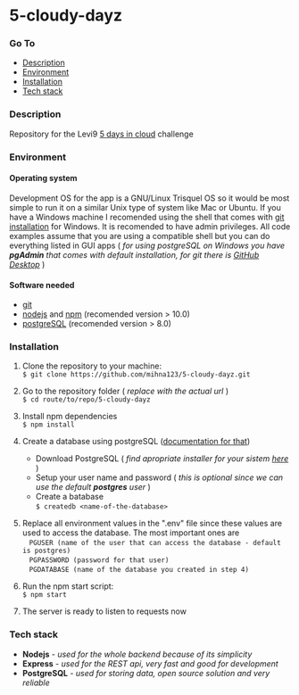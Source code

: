 # 5-cloudy-dayz

### Go To
+ [Description](#description)  
+ [Environment](#environment)  
+ [Installation](#installation)   
+ [Tech stack](#tech-stack)  

### Description

Repository for the Levi9 [5 days in cloud](https://5danauoblacima.com/) challenge

### Environment

#### Operating system

Development OS for the app is a GNU/Linux Trisquel OS so it would be most simple to run it on a similar Unix type of system like Mac or Ubuntu. If you have a Windows machine I recomended using the shell that comes with [git installation](https://git-scm.com/download/win) for Windows. It is recomended to have admin privileges. All code examples assume that you are using a compatible shell but you can do everything listed in GUI apps ( _for using postgreSQL on Windows you have **pgAdmin** that comes with default installation, for git there is [GitHub Desktop](https://desktop.github.com/)_ ) 

#### Software needed

+ [git](https://git-scm.com/)
+ [nodejs](https://nodejs.org/en) and [npm](https://www.npmjs.com/) (recomended version > 10.0)
+ [postgreSQL](https://www.postgresql.org/) (recomended version > 8.0)


### Installation
1. Clone the repository to your machine:  
`$ git clone https://github.com/mihna123/5-cloudy-dayz.git`  

2. Go to the repository folder ( _replace with the actual url_ )   
`$ cd route/to/repo/5-cloudy-dayz`

3. Install npm dependencies   
`$ npm install`

4. Create a database using postgreSQL ([documentation for that](https://www.postgresql.org/docs/16/tutorial-createdb.html))
    + Download PostgreSQL ( _find apropriate installer for your sistem [here](https://www.postgresql.org/download/)_ ) 
    + Setup your user name and password ( _this is optional since we can use the default **postgres** user_ )
    + Create a batabase  
    `$ createdb <name-of-the-database>`

5. Replace all environment values in the ".env" file since these values are used to access the database. The most important ones are  
&nbsp;&nbsp;&nbsp;`PGUSER (name of the user that can access the database - default is postgres)`   
&nbsp;&nbsp;&nbsp;`PGPASSWORD (password for that user)`  
&nbsp;&nbsp;&nbsp;`PGDATABASE (name of the database you created in step 4)`   

6. Run the npm start script:  
`$ npm start`

7. The server is ready to listen to requests now

### Tech stack

+ **Nodejs** - _used for the whole backend because of its simplicity_
+ **Express** - _used for the REST api, very fast and good for development_
+ **PostgreSQL** - _used for storing data, open source solution and very reliable_



